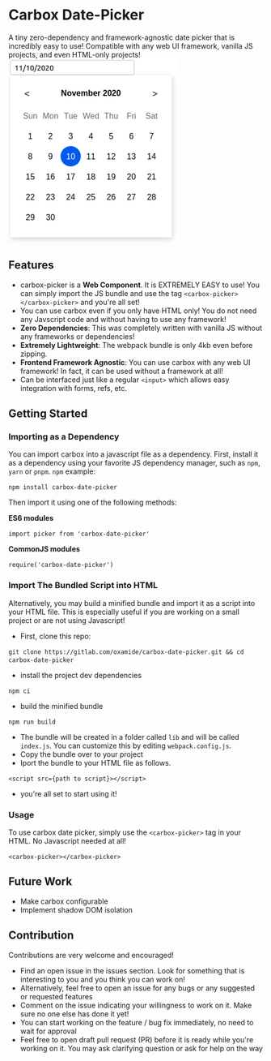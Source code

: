 # Carbox Date-Picker
A tiny zero-dependency and framework-agnostic date picker that is incredibly easy to use! Compatible with any web UI framework, vanilla JS projects, and even HTML-only projects!
![screenshot](screenshot.png)

## Features

- carbox-picker is a **Web Component**. It is EXTREMELY EASY to use! You can simply import the JS bundle and use the tag `<carbox-picker></carbox-picker>` and you're all set!
- You can use carbox even if you only have HTML only! You do not need any Javscript code and without having to use any framework!
- **Zero Dependencies**: This was completely written with vanilla JS without any frameworks or dependencies!
- **Extremely Lightweight**: The webpack bundle is only 4kb even before zipping.
- **Frontend Framework Agnostic**: You can use carbox with any web UI framework! In fact, it can be used without a framework at all!
- Can be interfaced just like a regular `<input>` which allows easy integration with forms, refs, etc.

## Getting Started
### Importing as a Dependency

You can import carbox into a javascript file as a dependency. First, install it as a dependency using your favorite JS dependency manager, such as `npm`, `yarn` or `pnpm`. `npm` example:
```
npm install carbox-date-picker
```

Then import it using one of the following methods:

**ES6 modules**
```
import picker from 'carbox-date-picker'
```
**CommonJS modules**
```
require('carbox-date-picker')
```

### Import The Bundled Script into HTML
Alternatively, you may build a minified bundle and import it as a script into your HTML file. This is especially useful if you are working on a small project or are not using Javascript!

- First, clone this repo:
```
git clone https://gitlab.com/oxamide/carbox-date-picker.git && cd carbox-date-picker
```
- install the project dev dependencies
```
npm ci
```
- build the minified bundle
```
npm run build
```
- The bundle will be created in a folder called `lib` and will be called `index.js`. You can customize this by editing `webpack.config.js`.
- Copy the bundle over to your project
- Iport the bundle to your HTML file as follows.
```
<script src={path to script}></script>
```
- you're all set to start using it!


### Usage
To use carbox date picker, simply use the `<carbox-picker>` tag in your HTML. No Javascript needed at all!
```
<carbox-picker></carbox-picker>
```

## Future Work
- Make carbox configurable
- Implement shadow DOM isolation

## Contribution
Contributions are very welcome and encouraged!

- Find an open issue in the issues section. Look for something that is interesting to you and you think you can work on!
- Alternatively, feel free to open an issue for any bugs or any suggested or requested features
- Comment on the issue indicating your willingness to work on it. Make sure no one else has done it yet!
- You can start working on the feature / bug fix immediately, no need to wait for approval
- Feel free to open draft pull request (PR) before it is ready while you're working on it. You may ask clarifying question or ask for help on the way